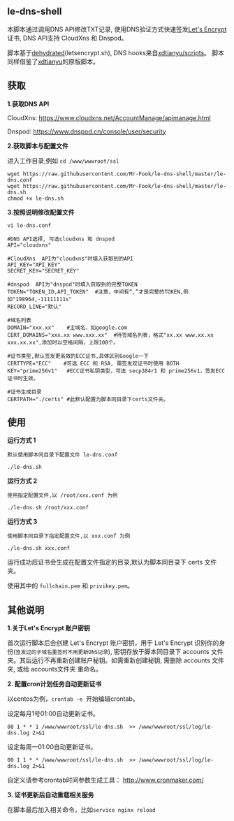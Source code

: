 le-dns-shell
----------------
本脚本通过调用DNS API修改TXT记录, 使用DNS验证方式快速签发[Let's Encrypt](https://letsencrypt.org/)证书, DNS API支持 CloudXns 和 Dnspod。

脚本基于[dehydrated](https://github.com/lukas2511/dehydrated)(letsencrypt.sh), DNS hooks来自[xdtianyu/scripts](https://github.com/xdtianyu/scripts/tree/master/le-dns)。 脚本同样借鉴了[xdtianyu](https://github.com/xdtianyu/scripts/tree/master/le-dns)的原版脚本。

## 获取
**1.获取DNS API**

CloudXns: https://www.cloudxns.net/AccountManage/apimanage.html

Dnspod: https://www.dnspod.cn/console/user/security

**2.获取脚本与配置文件**

进入工作目录,例如 `cd /www/wwwroot/ssl`
```
wget https://raw.githubusercontent.com/Mr-Fook/le-dns-shell/master/le-dns.conf
wget https://raw.githubusercontent.com/Mr-Fook/le-dns-shell/master/le-dns.sh
chmod +x le-dns.sh
```

**3.按照说明修改配置文件** 

```vi le-dns.conf```
```
#DNS API选择, 可选cloudxns 和 dnspod
API="cloudxns"

#CloudXns  API为"cloudxns"时填入获取到的API
API_KEY="API_KEY"
SECRET_KEY="SECRET_KEY"

#dnspod  API为"dnspod"时填入获取到的完整TOKEN
TOKEN="TOKEN_ID,API_TOKEN"  #注意，中间有“,”才是完整的TOKEN,例如"198964,-11111111s"
RECORD_LINE="默认"

#域名列表
DOMAIN="xxx.xx"    #主域名，如google.com
CERT_DOMAINS="xxx.xx www.xxx.xx"  #待签域名列表，格式"xx.xx www.xx.xx xxx.xx.xx",添加时以空格间隔，上限100个。

#证书类型,默认签发更高效的ECC证书,具体区别Google一下
CERTTYPE="ECC"    #可选 ECC 和 RSA, 需签发双证书时使用 BOTH
KEY="prime256v1"   #ECC证书私钥类型，可选 secp384r1 和 prime256v1，签发ECC证书时生效。

#证书生成目录
CERTPATH="./certs" #此默认配置为脚本同目录下certs文件夹。
```

## 使用
**运行方式 1** 

`默认使用脚本同目录下配置文件 le-dns.conf`
```
./le-dns.sh
```
**运行方式 2** 

`使用指定配置文件,以 /root/xxx.conf 为例`
```
./le-dns.sh /root/xxx.conf
```
**运行方式 3**

`使用脚本同目录下指定配置文件,以 xxx.conf 为例`
```
./le-dns.sh xxx.conf
```
运行成功后证书会生成在配置文件指定的目录,默认为脚本同目录下 certs 文件夹。

使用其中的 `fullchain.pem` 和 `privikey.pem`。


## 其他说明
**1.关于Let's Encrypt 账户密钥** 

首次运行脚本后会创建 Let's Encrypt 账户密钥，用于 Let's Encrypt 识别你的身份(`签发过的子域名重签时不用更新DNS记录`), 密钥存放于脚本同目录下 accounts 文件夹。其后运行不再重新创建账户秘钥。如需重新创建秘钥, 需删除 accounts 文件夹, 或给 accounts文件夹 重命名。


**2. 配置cron计划任务自动更新证书**

以centos为例，`crontab -e`  开始编辑crontab。

设定每月1号01:00自动更新证书。
```
00 1 * * 1 /www/wwwroot/ssl/le-dns.sh  >> /www/wwwroot/ssl/log/le-dns.log 2>&1
```
设定每周一01:00自动更新证书。
```
00 1 1 * * /www/wwwroot/ssl/le-dns.sh  >> /www/wwwroot/ssl/log/le-dns.log 2>&1
```
自定义请参考crontab时间参数生成工具： http://www.cronmaker.com/

**3. 证书更新后自动重载相关服务**

在脚本最后加入相关命令，比如`service nginx reload`
